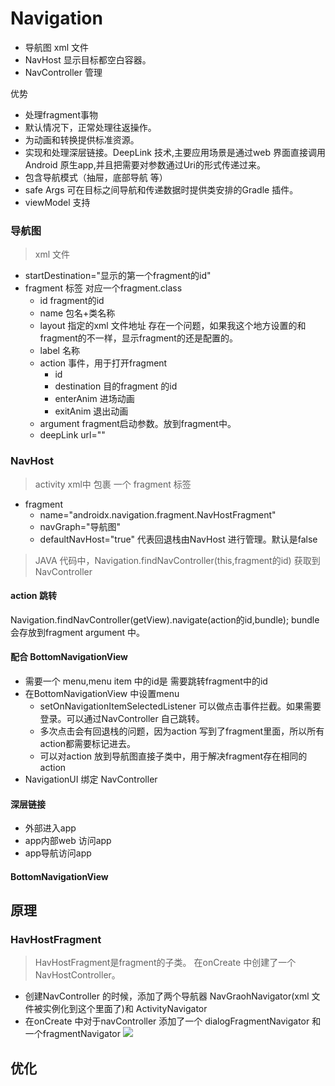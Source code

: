 # Navigation
* 导航图 xml 文件 
* NavHost 显示目标都空白容器。
* NavController 管理

优势
* 处理fragment事物
* 默认情况下，正常处理往返操作。
* 为动画和转换提供标准资源。
* 实现和处理深层链接。DeepLink 技术,主要应用场景是通过web 界面直接调用Android 原生app,并且把需要对参数通过Uri的形式传递过来。
* 包含导航模式（抽屉，底部导航 等）
* safe Args 可在目标之间导航和传递数据时提供类安排的Gradle 插件。
* viewModel 支持
 
### 导航图
> xml 文件
* startDestination="显示的第一个fragment的id"
* fragment 标签 对应一个fragment.class  
  * id fragment的id
  * name 包名+类名称
  * layout 指定的xml 文件地址 存在一个问题，如果我这个地方设置的和fragment的不一样，显示fragment的还是配置的。
  * label 名称
  * action 事件，用于打开fragment 
    * id 
    * destination 目的fragment 的id 
    * enterAnim 进场动画
    * exitAnim 退出动画
  * argument fragment启动参数。放到fragment中。
  * deepLink url=""  
### NavHost 
> activity xml中 包裹 一个 fragment 标签
* fragment 
  * name="androidx.navigation.fragment.NavHostFragment"
  * navGraph="导航图"
  * defaultNavHost="true" 代表回退栈由NavHost 进行管理。默认是false 

> JAVA 代码中，Navigation.findNavController(this,fragment的id) 获取到 NavController
#### action 跳转
Navigation.findNavController(getView).navigate(action的id,bundle);
bundle 会存放到fragment argument 中。
#### 配合 BottomNavigationView
* 需要一个 menu,menu item 中的id是 需要跳转fragment中的id
* 在BottomNavigationView 中设置menu
  * setOnNavigationItemSelectedListener 可以做点击事件拦截。如果需要登录。可以通过NavController 自己跳转。
  * 多次点击会有回退栈的问题，因为action 写到了fragment里面，所以所有action都需要标记进去。
  * 可以对action 放到导航图直接子类中，用于解决fragment存在相同的action 
* NavigationUI 绑定 NavController 
#### 深层链接 
* 外部进入app
* app内部web 访问app
* app导航访问app 

#### BottomNavigationView  
 
 
## 原理 
###  HavHostFragment
> HavHostFragment是fragment的子类。 在onCreate 中创建了一个 NavHostController。
* 创建NavController 的时候，添加了两个导航器 NavGraohNavigator(xml 文件被实例化到这个里面了)和 ActivityNavigator 
* 在onCreate 中对于navController 添加了一个 dialogFragmentNavigator 和一个fragmentNavigator
  ![](https://gitee.com/lalalaxiaowifi/pictures/raw/master/%20image/20220509170942.png)
## 优化

 
 
 
 
 
 
 
 
 
 
 
 
 
 
 
 